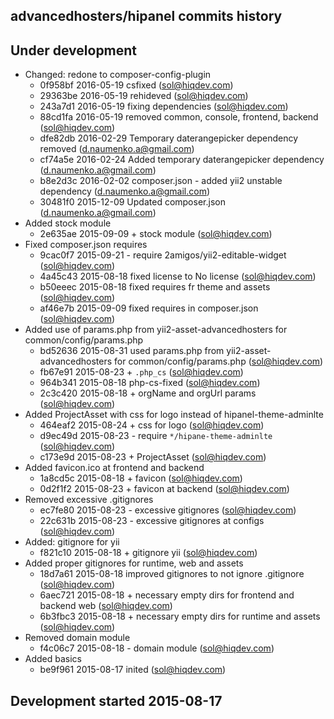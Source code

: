 advancedhosters/hipanel commits history
---------------------------------------

## Under development

- Changed: redone to composer-config-plugin
    - 0f958bf 2016-05-19 csfixed (sol@hiqdev.com)
    - 29363be 2016-05-19 rehideved (sol@hiqdev.com)
    - 243a7d1 2016-05-19 fixing dependencies (sol@hiqdev.com)
    - 88cd1fa 2016-05-19 removed common, console, frontend, backend (sol@hiqdev.com)
    - dfe82db 2016-02-29 Temporary daterangepicker dependency removed (d.naumenko.a@gmail.com)
    - cf74a5e 2016-02-24 Added temporary daterangepicker dependency (d.naumenko.a@gmail.com)
    - b8e2d3c 2016-02-02 composer.json - added yii2 unstable dependency (d.naumenko.a@gmail.com)
    - 30481f0 2015-12-09 Updated composer.json (d.naumenko.a@gmail.com)
- Added stock module
    - 2e635ae 2015-09-09 + stock module (sol@hiqdev.com)
- Fixed composer.json requires
    - 9cac0f7 2015-09-21 - require 2amigos/yii2-editable-widget (sol@hiqdev.com)
    - 4a45c43 2015-08-18 fixed license to No license (sol@hiqdev.com)
    - b50eeec 2015-08-18 fixed requires fr theme and assets (sol@hiqdev.com)
    - af46e7b 2015-09-09 fixed requires in composer.json (sol@hiqdev.com)
- Added use of params.php from yii2-asset-advancedhosters for common/config/params.php
    - bd52636 2015-08-31 used params.php from yii2-asset-advancedhosters for common/config/params.php (sol@hiqdev.com)
    - fb67e91 2015-08-23 + `.php_cs` (sol@hiqdev.com)
    - 964b341 2015-08-18 php-cs-fixed (sol@hiqdev.com)
    - 2c3c420 2015-08-18 + orgName and orgUrl params (sol@hiqdev.com)
- Added ProjectAsset with css for logo instead of hipanel-theme-adminlte
    - 464eaf2 2015-08-24 + css for logo (sol@hiqdev.com)
    - d9ec49d 2015-08-23 - require `*/hipane-theme-adminlte` (sol@hiqdev.com)
    - c173e9d 2015-08-23 + ProjectAsset (sol@hiqdev.com)
- Added favicon.ico at frontend and backend
    - 1a8cd5c 2015-08-18 + favicon (sol@hiqdev.com)
    - 0d2f1f2 2015-08-23 + favicon at backend (sol@hiqdev.com)
- Removed excessive .gitignores
    - ec7fe80 2015-08-23 - excessive gitignores (sol@hiqdev.com)
    - 22c631b 2015-08-23 - excessive gitignores at configs (sol@hiqdev.com)
- Added: gitignore for yii
    - f821c10 2015-08-18 + gitignore yii (sol@hiqdev.com)
- Added proper gitignores for runtime, web and assets
    - 18d7a61 2015-08-18 improved gitignores to not ignore .gitignore (sol@hiqdev.com)
    - 6aec721 2015-08-18 + necessary empty dirs for frontend and backend web (sol@hiqdev.com)
    - 6b3fbc3 2015-08-18 + necessary empty dirs for runtime and assets (sol@hiqdev.com)
- Removed domain module
    - f4c06c7 2015-08-18 - domain module (sol@hiqdev.com)
- Added basics
    - be9f961 2015-08-17 inited (sol@hiqdev.com)

## Development started 2015-08-17

